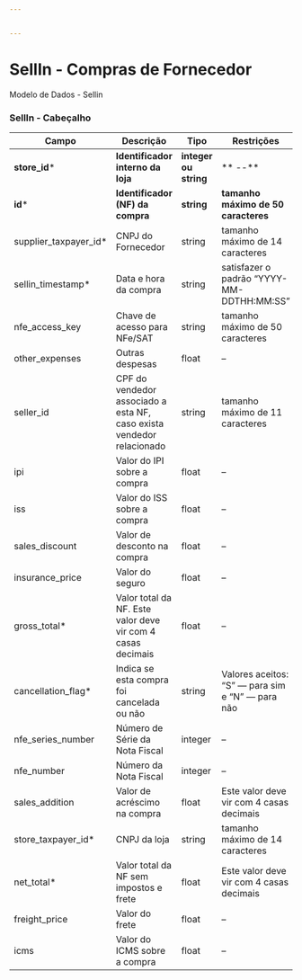 ```yaml
---


---
```


<h1 id="sellin---compras-de-fornecedor">SellIn - Compras de Fornecedor</h1>
<p>Modelo de Dados - Sellin</p>
<h3 id="sellin---cabeçalho">SellIn - Cabeçalho</h3>

<table>
<thead>
<tr>
<th>Campo</th>
<th>Descrição</th>
<th>Tipo</th>
<th>Restrições</th>
<th>Exemplo</th>
</tr>
</thead>
<tbody>
<tr>
<td><strong>store_id</strong>*</td>
<td><strong>Identificador interno da loja</strong></td>
<td><strong>integer ou string</strong></td>
<td>** --**</td>
<td><strong>1</strong></td>
</tr>
<tr>
<td><strong>id</strong>*</td>
<td><strong>Identificador (NF) da compra</strong></td>
<td><strong>string</strong></td>
<td><strong>tamanho máximo de 50 caracteres</strong></td>
<td><strong>“RCNTH345987”</strong></td>
</tr>
<tr>
<td>supplier_taxpayer_id*</td>
<td>CNPJ do Fornecedor</td>
<td>string</td>
<td>tamanho máximo de 14 caracteres</td>
<td>“14463765000172”</td>
</tr>
<tr>
<td>sellin_timestamp*</td>
<td>Data e hora da compra</td>
<td>string</td>
<td>satisfazer o padrão “YYYY-MM-DDTHH:MM:SS”</td>
<td>“2017-08-20T14:55:08”</td>
</tr>
<tr>
<td>nfe_access_key</td>
<td>Chave de acesso para NFe/SAT</td>
<td>string</td>
<td>tamanho máximo de 50 caracteres</td>
<td>“NFe31170901704848000164550020000018481058491134”</td>
</tr>
<tr>
<td>other_expenses</td>
<td>Outras despesas</td>
<td>float</td>
<td>–</td>
<td>1.99</td>
</tr>
<tr>
<td>seller_id</td>
<td>CPF do vendedor associado a esta NF, caso exista vendedor relacionado</td>
<td>string</td>
<td>tamanho máximo de 11 caracteres</td>
<td>“RCNTH345987”</td>
</tr>
<tr>
<td>ipi</td>
<td>Valor do IPI sobre a compra</td>
<td>float</td>
<td>–</td>
<td>1.87</td>
</tr>
<tr>
<td>iss</td>
<td>Valor do ISS sobre a compra</td>
<td>float</td>
<td>–</td>
<td>1.01</td>
</tr>
<tr>
<td>sales_discount</td>
<td>Valor de desconto na compra</td>
<td>float</td>
<td>–</td>
<td>5.99</td>
</tr>
<tr>
<td>insurance_price</td>
<td>Valor do seguro</td>
<td>float</td>
<td>–</td>
<td>2.0</td>
</tr>
<tr>
<td>gross_total*</td>
<td>Valor total da NF. Este valor deve vir com 4 casas decimais</td>
<td>float</td>
<td>–</td>
<td>5.99</td>
</tr>
<tr>
<td>cancellation_flag*</td>
<td>Indica se esta compra foi cancelada ou não</td>
<td>string</td>
<td>Valores aceitos: “S” — para sim e “N” — para não</td>
<td>“S”</td>
</tr>
<tr>
<td>nfe_series_number</td>
<td>Número de Série da Nota Fiscal</td>
<td>integer</td>
<td>–</td>
<td>1</td>
</tr>
<tr>
<td>nfe_number</td>
<td>Número da Nota Fiscal</td>
<td>integer</td>
<td>–</td>
<td>1267232</td>
</tr>
<tr>
<td>sales_addition</td>
<td>Valor de acréscimo na compra</td>
<td>float</td>
<td>Este valor deve vir com 4 casas decimais</td>
<td>4.55</td>
</tr>
<tr>
<td>store_taxpayer_id*</td>
<td>CNPJ da loja</td>
<td>string</td>
<td>tamanho máximo de 14 caracteres</td>
<td>“14463765000100”</td>
</tr>
<tr>
<td>net_total*</td>
<td>Valor total da NF sem impostos e frete</td>
<td>float</td>
<td>Este valor deve vir com 4 casas decimais</td>
<td>4.99</td>
</tr>
<tr>
<td>freight_price</td>
<td>Valor do frete</td>
<td>float</td>
<td>–</td>
<td>1.0</td>
</tr>
<tr>
<td>icms</td>
<td>Valor do ICMS sobre a compra</td>
<td>float</td>
<td>–</td>
<td>2.9</td>
</tr>
</tbody>
</table>
